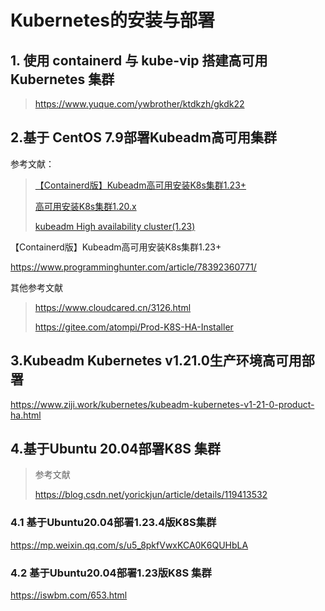 # Kubernetes的安装与部署



## 1. 使用 containerd 与 kube-vip 搭建高可用 Kubernetes 集群

> https://www.yuque.com/ywbrother/ktdkzh/gkdk22





## 2.基于 CentOS 7.9部署Kubeadm高可用集群

参考文献：

> [【Containerd版】Kubeadm高可用安装K8s集群1.23+ ](https://www.cnblogs.com/dukuan/p/15857388.html)
>
> [高可用安装K8s集群1.20.x](https://www.cnblogs.com/dukuan/p/14124600.html)
>
> [kubeadm High availability cluster(1.23)](https://www.cnblogs.com/pengpengboshi/p/16035166.html)



【Containerd版】Kubeadm高可用安装K8s集群1.23+

https://www.programminghunter.com/article/78392360771/



其他参考文献

> https://www.cloudcared.cn/3126.html
>
> https://gitee.com/atompi/Prod-K8S-HA-Installer



## 3.Kubeadm Kubernetes v1.21.0生产环境高可用部署

https://www.ziji.work/kubernetes/kubeadm-kubernetes-v1-21-0-product-ha.html







## 4.基于Ubuntu 20.04部署K8S 集群

> 参考文献
>
> https://blog.csdn.net/yorickjun/article/details/119413532





### 4.1 基于Ubuntu20.04部署1.23.4版K8S集群

https://mp.weixin.qq.com/s/u5_8pkfVwxKCA0K6QUHbLA





### 4.2 基于Ubuntu20.04部署1.23版K8S 集群

https://iswbm.com/653.html

